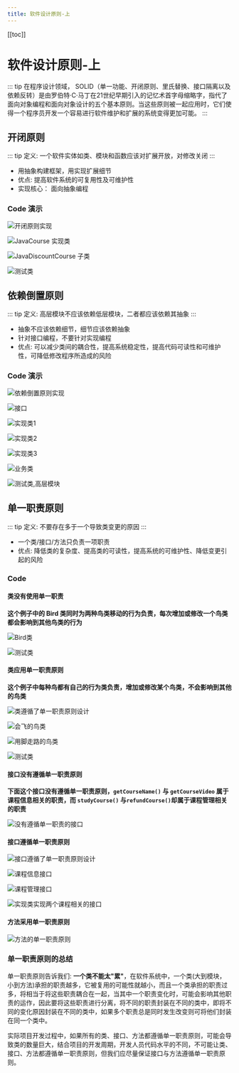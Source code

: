 ```yaml
---
title: 软件设计原则-上
---
```


[[toc]]

# 软件设计原则-上

::: tip
在程序设计领域， SOLID（单一功能、开闭原则、里氏替换、接口隔离以及依赖反转）是由罗伯特·C·马丁在21世纪早期引入的记忆术首字母缩略字，指代了面向对象编程和面向对象设计的五个基本原则。当这些原则被一起应用时，它们使得一个程序员开发一个容易进行软件维护和扩展的系统变得更加可能。
:::

<!-- more -->
## 开闭原则

::: tip
定义: 一个软件实体如类、模块和函数应该对扩展开放，对修改关闭
:::

- 用抽象构建框架，用实现扩展细节
- 优点: 提高软件系统的可复用性及可维护性
- 实现核心： 面向抽象编程

### Code 演示
![开闭原则实现](https://images.csthink.com/openclose.png)

![JavaCourse 实现类](https://images.csthink.com/cc.png)

![JavaDiscountCourse 子类](https://images.csthink.com/Carbonize%202019-04-16%20at%2009.52.32.png)

![测试类](https://images.csthink.com/Carbonize%202019-04-16%20at%2010.00.55.png)

## 依赖倒置原则

::: tip
定义: 高层模块不应该依赖低层模块，二者都应该依赖其抽象
:::

- 抽象不应该依赖细节，细节应该依赖抽象
- 针对接口编程，不要针对实现编程
- 优点: 可以减少类间的耦合性，提高系统稳定性，提高代码可读性和可维护性，可降低修改程序所造成的风险


### Code 演示

![依赖倒置原则实现](https://images.csthink.com/Package%20dependencyInversion.png)

![接口](https://images.csthink.com/Carbonize%202019-04-16%20at%2014.32.39.png)

![实现类1](https://images.csthink.com/Carbonize%202019-04-16%20at%2014.23.17.png)

![实现类2](https://images.csthink.com/Carbonize%202019-04-16%20at%2014.23.41.png)

![实现类3](https://images.csthink.com/Carbonize%202019-04-16%20at%2014.24.08.png)

![业务类](https://images.csthink.com/Carbonize%202019-04-16%20at%2014.26.00.png)

![测试类,高层模块](https://images.csthink.com/Carbonize%202019-04-16%20at%2014.26.30.png)

## 单一职责原则

::: tip
定义: 不要存在多于一个导致类变更的原因
:::

- 一个类/接口/方法只负责一项职责
- 优点: 降低类的复杂度、提高类的可读性，提高系统的可维护性、降低变更引起的风险

### Code
#### 类没有使用单一职责

**这个例子中的 Bird 类同时为两种鸟类移动的行为负责，每次增加或修改一个鸟类都会影响到其他鸟类的行为**

![Bird类](https://images.csthink.com/Carbonize%202019-04-16%20at%2015.02.55.png)

![测试类](https://images.csthink.com/Carbonize%202019-04-16%20at%2015.04.27.png)


#### 类应用单一职责原则

**这个例子中每种鸟都有自己的行为类负责，增加或修改某个鸟类，不会影响到其他的鸟类**

![类遵循了单一职责原则设计](https://images.csthink.com/Package%20singleresponsibility.png)


![会飞的鸟类](https://images.csthink.com/Carbonize%202019-04-16%20at%2015.05.06.png)

![用脚走路的鸟类](https://images.csthink.com/Carbonize%202019-04-16%20at%2015.05.41.png)

![测试类](https://images.csthink.com/Carbonize%202019-04-16%20at%2015.06.17.png)

#### 接口没有遵循单一职责原则
**下面这个接口没有遵循单一职责原则，`getCourseName()` 与 `getCourseVideo` 属于课程信息相关的职责，而 `studyCourse()` 与`refundCourse()`却属于课程管理相关的职责**

![没有遵循单一职责的接口](https://images.csthink.com/Carbonize%202019-04-16%20at%2015.10.58.png)

#### 接口遵循单一职责原则

![接口遵循了单一职责原则设计](https://images.csthink.com/Package%20singleresponsibility.png)

![课程信息接口](https://images.csthink.com/Carbonize%202019-04-16%20at%2015.14.22.png)

![课程管理接口](https://images.csthink.com/Carbonize%202019-04-16%20at%2015.14.44.png)

![实现类实现两个课程相关的接口](https://images.csthink.com/Carbonize%202019-04-16%20at%2015.15.29.png)

#### 方法采用单一职责原则

![方法的单一职责原则](https://images.csthink.com/Carbonize%202019-04-16%20at%2015.22.11.png)


### 单一职责原则的总结
单一职责原则告诉我们: **一个类不能太"累"**，在软件系统中，一个类(大到模块，小到方法)承担的职责越多，它被复用的可能性就越小，而且一个类承担的职责过多，将相当于将这些职责耦合在一起，当其中一个职责变化时，可能会影响其他职责的运作，因此要将这些职责进行分离，将不同的职责封装在不同的类中，即将不同的变化原因封装在不同的类中，如果多个职责总是同时发生改变则可将他们封装在同一个类中。

实际项目开发过程中，如果所有的类、接口、方法都遵循单一职责原则，可能会导致类的数量巨大，结合项目的开发周期，开发人员代码水平的不同，不可能让类、接口、方法都遵循单一职责原则，但我们应尽量保证接口与方法遵循单一职责原则。
